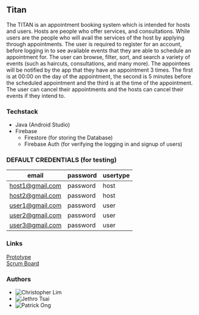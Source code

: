 ## Titan
The TITAN is an appointment booking system which is intended for hosts and users. Hosts are people who offer services, and consultations. While users are the people who will avail the services of the host by applying through appointments. The user is required to register for an account, before logging in to see available events that they are able to schedule an appointment for. The user can browse, filter, sort, and search a variety of events (such as haircuts, consultations, and many more). The appointees will be notified by the app that they have an appointment 3 times. The first is at 00:00 on the day of the appointment, the second is 5 minutes before the scheduled appointment and the third is at the time of the appointment. The user can cancel their appointments and the hosts can cancel their events if they intend to.

### Techstack
- Java (Android Studio)
- Firebase
  - Firestore (for storing the Database)
  - Firebase Auth (for verifying the logging in and signup of users)

### DEFAULT CREDENTIALS (for testing)
| email           | password | usertype |
|-----------------|----------|----------|
| host1@gmail.com | password | host     |
| host2@gmail.com | password | host     |
| user1@gmail.com | password | user     |
| user2@gmail.com | password | user     |
| user3@gmail.com | password | user     |

### Links
<a href="https://www.figma.com/proto/7OShhWDx9dnP0cfEeiHuvU/MOBDEVE-MCO?node-id=14%3A4&scaling=scale-down&page-id=0%3A1&starting-point-node-id=14%3A4">Prototype</a>  
<a href="https://future-van-cbf.notion.site/eabe2c669fe54489a961a5afb209f62a?v=311f15b7705d4a6ab5ff96ceab955b34">Scrum Board</a>

### Authors
- ![Christopher Lim](https://github.com/cc-visionary)
- ![Jethro Tsai](https://github.com/JethroTsai)
- ![Patrick Ong](https://github.com/patpat0403)
